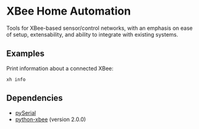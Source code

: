 XBee Home Automation
====================

Tools for XBee-based sensor/control networks, with an emphasis on ease of setup, extensability, and ability to integrate with existing systems.

Examples
--------

Print information about a connected XBee:

	xh info

Dependencies
------------

* [pySerial](http://pyserial.sourceforge.net/)
* [python-xbee](http://code.google.com/p/python-xbee/downloads/list) (version 2.0.0)
